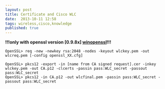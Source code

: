 ```yaml
---
layout: post
title: Certificate and Cisco WLC
date:  2013-10-11 12:58 
tags: wireless,cisco,knowledge
published: true
---
```


**!!!only with openssl version  [0.9.8x] [winopenssl]!!!**

    OpenSSL> req -new -newkey rsa:2048 -nodes -keyout wlckey.pem -out wlcreq.pem [-config openssl_XX.cfg]

    OpenSSL> pkcs12 -export -in [name from CA signed request].cer -inkey wlckey.pem -out CA.p12 -clcerts -passin pass:WLC_secret -passout pass:WLC_secret
    OpenSSL> pkcs12 -in CA.p12 -out wlcfinal.pem -passin pass:WLC_secret -passout pass:WLC_secret


[winopenssl]: http://gnuwin32.sourceforge.net/packages/openssl.htm
